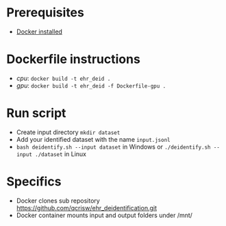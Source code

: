 # Prerequisites
- [Docker installed](https://docs.docker.com/engine/install/ubuntu/)

# Dockerfile instructions
- *cpu*: `docker build -t ehr_deid .`
- *gpu*: `docker build -t ehr_deid -f Dockerfile-gpu .`

# Run script
- Create input directory `mkdir dataset`
- Add your identified dataset with the name `input.jsonl`
- `bash deidentify.sh --input dataset` in Windows or `./deidentify.sh --input ./dataset` in Linux

# Specifics
- Docker clones sub repository https://github.com/qcrisw/ehr_deidentification.git
- Docker container mounts input and output folders under /mnt/
